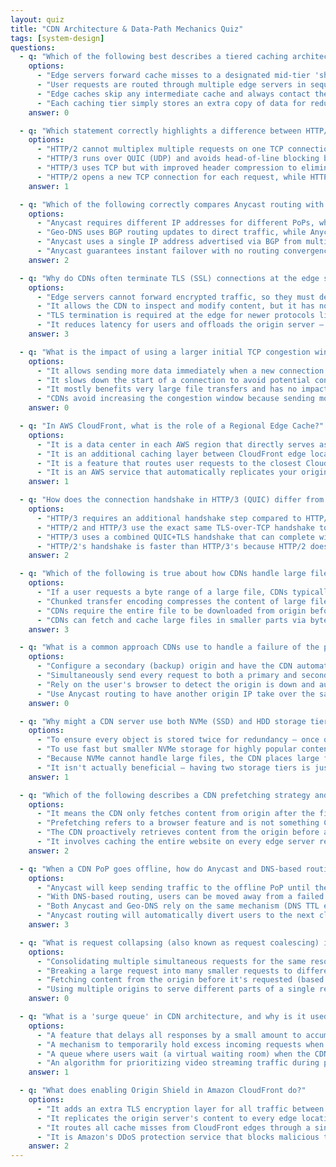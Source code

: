 ```yaml
---
layout: quiz
title: "CDN Architecture & Data-Path Mechanics Quiz"
tags: [system-design]
questions:
  - q: "Which of the following best describes a tiered caching architecture in a CDN (with edge, mid-tier, and origin shield layers)?"
    options:
      - "Edge servers forward cache misses to a designated mid-tier 'shield' cache, which consolidates requests and caches content to reduce load on the origin."
      - "User requests are routed through multiple edge servers in sequence to balance traffic load before reaching the origin."
      - "Edge caches skip any intermediate cache and always contact the origin on a cache miss to ensure up-to-date content."
      - "Each caching tier simply stores an extra copy of data for redundancy, not to reduce origin traffic."
    answer: 0

  - q: "Which statement correctly highlights a difference between HTTP/2 and HTTP/3 (QUIC)?"
    options:
      - "HTTP/2 cannot multiplex multiple requests on one TCP connection, but HTTP/3 (QUIC) can."
      - "HTTP/3 runs over QUIC (UDP) and avoids head-of-line blocking by handling streams independently, whereas HTTP/2 multiplexes streams over one TCP connection and can suffer head-of-line blocking on packet loss."
      - "HTTP/3 uses TCP but with improved header compression to eliminate delays that HTTP/2 experiences."
      - "HTTP/2 opens a new TCP connection for each request, while HTTP/3 can send all requests over a single connection."
    answer: 1

  - q: "Which of the following correctly compares Anycast routing with DNS-based routing (Geo-DNS) in a CDN?"
    options:
      - "Anycast requires different IP addresses for different PoPs, whereas Geo-DNS uses one global IP address for all PoPs."
      - "Geo-DNS uses BGP routing updates to direct traffic, while Anycast relies on DNS responses to find the nearest PoP."
      - "Anycast uses a single IP address advertised via BGP from multiple PoPs so that traffic is routed to the nearest site, whereas Geo-DNS returns a region-specific IP address via DNS to direct users to a nearby server."
      - "Anycast guarantees instant failover with no routing convergence delay, unlike Geo-DNS which is slow to reroute traffic."
    answer: 2

  - q: "Why do CDNs often terminate TLS (SSL) connections at the edge servers instead of at the origin?"
    options:
      - "Edge servers cannot forward encrypted traffic, so they must decrypt (terminate TLS) and re-encrypt everything."
      - "It allows the CDN to inspect and modify content, but it has no effect on performance or latency."
      - "TLS termination is required at the edge for newer protocols like HTTP/2 and HTTP/3 to function."
      - "It reduces latency for users and offloads the origin server – the TLS handshake is done closer to the client, and the CDN can reuse optimized connections to the origin."
    answer: 3

  - q: "What is the impact of using a larger initial TCP congestion window on content delivery?"
    options:
      - "It allows sending more data immediately when a new connection starts, which can reduce latency for delivering content (especially small objects) by requiring fewer round trips."
      - "It slows down the start of a connection to avoid potential congestion on the network."
      - "It mostly benefits very large file transfers and has no impact on small object delivery."
      - "CDNs avoid increasing the congestion window because sending more than one packet initially always causes packet loss."
    answer: 0

  - q: "In AWS CloudFront, what is the role of a Regional Edge Cache?"
    options:
      - "It is a data center in each AWS region that directly serves as the origin for CloudFront distributions."
      - "It is an additional caching layer between CloudFront edge locations and the origin, with a larger cache that holds objects longer to reduce repeated origin fetches."
      - "It is a feature that routes user requests to the closest CloudFront edge location using regional DNS."
      - "It is an AWS service that automatically replicates your origin data to multiple regions."
    answer: 1

  - q: "How does the connection handshake in HTTP/3 (QUIC) differ from HTTP/2's handshake process?"
    options:
      - "HTTP/3 requires an additional handshake step compared to HTTP/2, making initial connections slower."
      - "HTTP/2 and HTTP/3 use the exact same TLS-over-TCP handshake to establish connections."
      - "HTTP/3 uses a combined QUIC+TLS handshake that can complete with fewer round trips (often 1-RTT) versus HTTP/2's separate TCP and TLS handshakes, reducing connection setup time."
      - "HTTP/2's handshake is faster than HTTP/3's because HTTP/2 doesn't encrypt the initial handshake packets."
    answer: 2

  - q: "Which of the following is true about how CDNs handle large file delivery using techniques like byte-range requests and chunked transfer encoding?"
    options:
      - "If a user requests a byte range of a large file, CDNs typically cannot cache it and must always fetch the entire file from the origin."
      - "Chunked transfer encoding compresses the content of large files to speed up their delivery over the CDN."
      - "CDNs require the entire file to be downloaded from origin before sending any data to the client for large objects."
      - "CDNs can fetch and cache large files in smaller parts via byte-range requests, and often stream these chunks to the client using chunked transfer without waiting for the whole file."
    answer: 3

  - q: "What is a common approach CDNs use to handle a failure of the primary origin server?"
    options:
      - "Configure a secondary (backup) origin and have the CDN automatically switch to it when the primary origin fails health checks."
      - "Simultaneously send every request to both a primary and secondary origin so if one fails, the other already has the response."
      - "Rely on the user's browser to detect the origin is down and automatically retry a different endpoint."
      - "Use Anycast routing to have another origin IP take over the same address instantly on failure."
    answer: 0

  - q: "Why might a CDN server use both NVMe (SSD) and HDD storage tiers for caching, and how are objects managed between these tiers?"
    options:
      - "To ensure every object is stored twice for redundancy — once on NVMe and once on HDD — with no performance consideration."
      - "To use fast but smaller NVMe storage for highly popular content and cheaper, larger HDD storage for infrequently accessed content; the cache automatically moves (promotes) items to NVMe if they become hot."
      - "Because NVMe cannot handle large files, the CDN places large files on HDD and only small files on NVMe."
      - "It isn't actually beneficial — having two storage tiers is just for testing new hardware and doesn't affect content delivery."
    answer: 1

  - q: "Which of the following describes a CDN prefetching strategy and its benefit?"
    options:
      - "It means the CDN only fetches content from origin after the first user request (on a cache miss), which is just normal caching."
      - "Prefetching refers to a browser feature and is not something CDNs do."
      - "The CDN proactively retrieves content from the origin before any user requests it (based on predictions or hints), so the content is already cached and can be served with lower latency when needed."
      - "It involves caching the entire website on every edge server regardless of whether it will be requested, to eliminate origin traffic."
    answer: 2

  - q: "When a CDN PoP goes offline, how do Anycast and DNS-based routing differ in their failover behavior?"
    options:
      - "Anycast will keep sending traffic to the offline PoP until the CDN manually removes it, since the IP address is fixed."
      - "With DNS-based routing, users can be moved away from a failed PoP immediately without waiting, because the CDN updates the DNS entry instantly for all users."
      - "Both Anycast and Geo-DNS rely on the same mechanism (DNS TTL expiry) to redirect traffic when a PoP fails, so they have similar failover times."
      - "Anycast routing will automatically divert users to the next closest PoP once BGP withdraws the failed location (usually within seconds), whereas DNS-based routing must wait for DNS changes to propagate (TTL expiry) to reroute users."
    answer: 3

  - q: "What is request collapsing (also known as request coalescing) in the context of a CDN?"
    options:
      - "Consolidating multiple simultaneous requests for the same resource into one origin fetch and then sharing the response among all the requesting clients."
      - "Breaking a large request into many smaller requests to different origin servers to speed up delivery."
      - "Fetching content from the origin before it's requested (based on prediction) to populate the cache ahead of time."
      - "Using multiple origins to serve different parts of a single request in parallel."
    answer: 0

  - q: "What is a 'surge queue' in CDN architecture, and why is it used?"
    options:
      - "A feature that delays all responses by a small amount to accumulate and batch requests for efficiency."
      - "A mechanism to temporarily hold excess incoming requests when traffic surges beyond capacity, so that the CDN or origin is not overwhelmed and can process them gradually."
      - "A queue where users wait (a virtual waiting room) when the CDN has reached maximum capacity."
      - "An algorithm for prioritizing video streaming traffic during peak times by queueing other content types."
    answer: 1

  - q: "What does enabling Origin Shield in Amazon CloudFront do?"
    options:
      - "It adds an extra TLS encryption layer for all traffic between CloudFront and the origin."
      - "It replicates the origin server's content to every edge location ahead of time to completely avoid origin fetches."
      - "It routes all cache misses from CloudFront edges through a single designated 'Origin Shield' cache location first, which increases cache hit rates and reduces the load on the actual origin server."
      - "It is Amazon's DDoS protection service that blocks malicious traffic from reaching your origin."
    answer: 2
---
```

